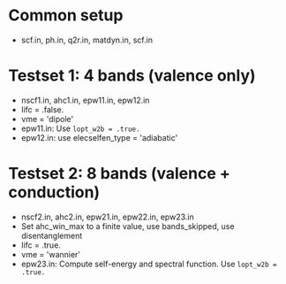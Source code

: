 # Common setup
* scf.in, ph.in, q2r.in, matdyn.in, scf.in

# Testset 1: 4 bands (valence only)
* nscf1.in, ahc1.in, epw11.in, epw12.in
* lifc = .false.
* vme = 'dipole'
* epw11.in: Use `lopt_w2b = .true.`
* epw12.in: use elecselfen_type = 'adiabatic'

# Testset 2: 8 bands (valence + conduction)
* nscf2.in, ahc2.in, epw21.in, epw22.in, epw23.in
* Set ahc_win_max to a finite value, use bands_skipped, use disentanglement
* lifc = .true.
* vme = 'wannier'
* epw23.in: Compute self-energy and spectral function. Use `lopt_w2b = .true.`